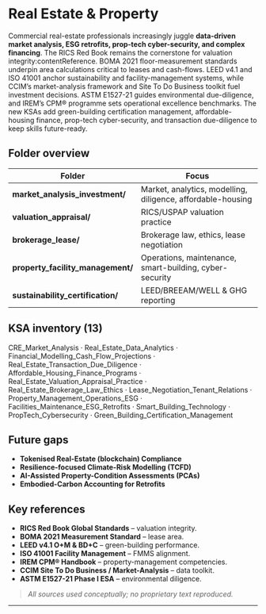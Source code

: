 Real Estate & Property
======================

Commercial real-estate professionals increasingly juggle **data-driven market analysis, ESG retrofits, prop-tech cyber-security, and complex financing**. The RICS Red Book remains the cornerstone for valuation integrity:contentReference. BOMA 2021 floor-measurement standards underpin area calculations critical to leases and cash-flows. LEED v4.1 and ISO 41001 anchor sustainability and facility-management systems, while CCIM’s market-analysis framework and Site To Do Business toolkit fuel investment decisions. ASTM E1527-21 guides environmental due-diligence, and IREM’s CPM® programme sets operational excellence benchmarks. The new KSAs add green-building certification management, affordable-housing finance, prop-tech cyber-security, and transaction due-diligence to keep skills future-ready.

## Folder overview

| Folder | Focus |
|--------|-------|
| **market_analysis_investment/** | Market, analytics, modelling, diligence, affordable-housing |
| **valuation_appraisal/** | RICS/USPAP valuation practice |
| **brokerage_lease/** | Brokerage law, ethics, lease negotiation |
| **property_facility_management/** | Operations, maintenance, smart-building, cyber-security |
| **sustainability_certification/** | LEED/BREEAM/WELL & GHG reporting |

## KSA inventory (13)

CRE_Market_Analysis · Real_Estate_Data_Analytics · Financial_Modelling_Cash_Flow_Projections · Real_Estate_Transaction_Due_Diligence · Affordable_Housing_Finance_Programs · Real_Estate_Valuation_Appraisal_Practice · Real_Estate_Brokerage_Law_Ethics · Lease_Negotiation_Tenant_Relations · Property_Management_Operations_ESG · Facilities_Maintenance_ESG_Retrofits · Smart_Building_Technology · PropTech_Cybersecurity · Green_Building_Certification_Management

## Future gaps

* **Tokenised Real-Estate (blockchain) Compliance**  
* **Resilience-focused Climate-Risk Modelling (TCFD)**  
* **AI-Assisted Property-Condition Assessments (PCAs)**  
* **Embodied-Carbon Accounting for Retrofits**

## Key references

- **RICS Red Book Global Standards** – valuation integrity. 
- **BOMA 2021 Measurement Standard** – lease area.   
- **LEED v4.1 O+M & BD+C** – green-building performance.
- **ISO 41001 Facility Management** – FMMS alignment.
- **IREM CPM® Handbook** – property-management competencies. 
- **CCIM Site To Do Business / Market-Analysis** – data toolkit.
- **ASTM E1527-21 Phase I ESA** – environmental diligence.

> *All sources used conceptually; no proprietary text reproduced.*

---

